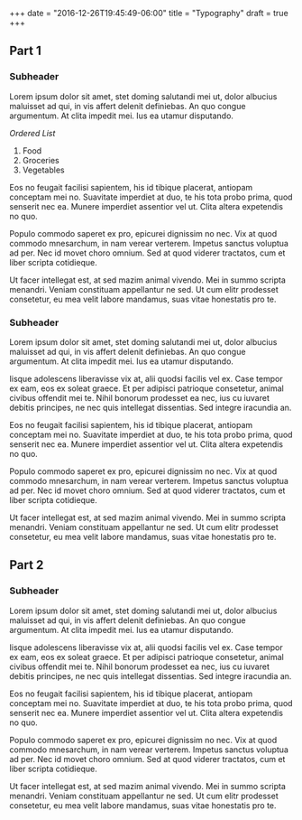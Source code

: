 +++
date = "2016-12-26T19:45:49-06:00"
title = "Typography"
draft = true
+++

## Part 1

### Subheader
Lorem ipsum dolor sit amet, stet doming salutandi mei ut, dolor albucius maluisset ad qui, in vis affert delenit definiebas. An quo congue argumentum. At clita impedit mei. Ius ea utamur disputando.

*Ordered List*

1. Food
2. Groceries
3. Vegetables

Eos no feugait facilisi sapientem, his id tibique placerat, antiopam conceptam mei no. Suavitate imperdiet at duo, te his tota probo prima, quod senserit nec ea. Munere imperdiet assentior vel ut. Clita altera expetendis no quo.

<!--more-->

Populo commodo saperet ex pro, epicurei dignissim no nec. Vix at quod commodo mnesarchum, in nam verear verterem. Impetus sanctus voluptua ad per. Nec id movet choro omnium. Sed at quod viderer tractatos, cum et liber scripta cotidieque.

Ut facer intellegat est, at sed mazim animal vivendo. Mei in summo scripta menandri. Veniam constituam appellantur ne sed. Ut cum elitr prodesset consetetur, eu mea velit labore mandamus, suas vitae honestatis pro te.

### Subheader
Lorem ipsum dolor sit amet, stet doming salutandi mei ut, dolor albucius maluisset ad qui, in vis affert delenit definiebas. An quo congue argumentum. At clita impedit mei. Ius ea utamur disputando.

Iisque adolescens liberavisse vix at, alii quodsi facilis vel ex. Case tempor ex eam, eos ex soleat graece. Et per adipisci patrioque consetetur, animal civibus offendit mei te. Nihil bonorum prodesset ea nec, ius cu iuvaret debitis principes, ne nec quis intellegat dissentias. Sed integre iracundia an.

Eos no feugait facilisi sapientem, his id tibique placerat, antiopam conceptam mei no. Suavitate imperdiet at duo, te his tota probo prima, quod senserit nec ea. Munere imperdiet assentior vel ut. Clita altera expetendis no quo.

Populo commodo saperet ex pro, epicurei dignissim no nec. Vix at quod commodo mnesarchum, in nam verear verterem. Impetus sanctus voluptua ad per. Nec id movet choro omnium. Sed at quod viderer tractatos, cum et liber scripta cotidieque.

Ut facer intellegat est, at sed mazim animal vivendo. Mei in summo scripta menandri. Veniam constituam appellantur ne sed. Ut cum elitr prodesset consetetur, eu mea velit labore mandamus, suas vitae honestatis pro te.

## Part 2

### Subheader
Lorem ipsum dolor sit amet, stet doming salutandi mei ut, dolor albucius maluisset ad qui, in vis affert delenit definiebas. An quo congue argumentum. At clita impedit mei. Ius ea utamur disputando.

Iisque adolescens liberavisse vix at, alii quodsi facilis vel ex. Case tempor ex eam, eos ex soleat graece. Et per adipisci patrioque consetetur, animal civibus offendit mei te. Nihil bonorum prodesset ea nec, ius cu iuvaret debitis principes, ne nec quis intellegat dissentias. Sed integre iracundia an.

Eos no feugait facilisi sapientem, his id tibique placerat, antiopam conceptam mei no. Suavitate imperdiet at duo, te his tota probo prima, quod senserit nec ea. Munere imperdiet assentior vel ut. Clita altera expetendis no quo.

Populo commodo saperet ex pro, epicurei dignissim no nec. Vix at quod commodo mnesarchum, in nam verear verterem. Impetus sanctus voluptua ad per. Nec id movet choro omnium. Sed at quod viderer tractatos, cum et liber scripta cotidieque.

Ut facer intellegat est, at sed mazim animal vivendo. Mei in summo scripta menandri. Veniam constituam appellantur ne sed. Ut cum elitr prodesset consetetur, eu mea velit labore mandamus, suas vitae honestatis pro te.
